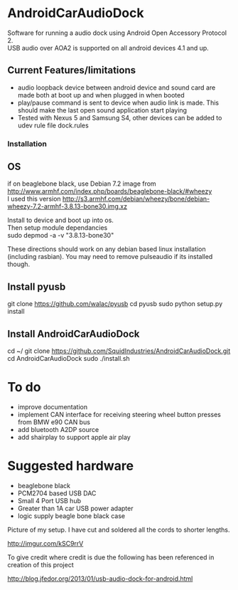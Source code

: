 AndroidCarAudioDock
===================

Software for running a audio dock using Android Open Accessory Protocol 2.  
USB audio over AOA2 is supported on all android devices 4.1 and up. 

## Current Features/limitations

* audio loopback device between android device and sound card are made both at boot up and when plugged in when booted
* play/pause command is sent to device when audio link is made. This should make the last open sound application start playing
* Tested with Nexus 5 and Samsung S4, other devices can be added to udev rule file dock.rules

### Installation

OS
--
if on beaglebone black, use Debian 7.2 image from http://www.armhf.com/index.php/boards/beaglebone-black/#wheezy  
I used this version
http://s3.armhf.com/debian/wheezy/bone/debian-wheezy-7.2-armhf-3.8.13-bone30.img.xz

Install to device and boot up into os.  
Then setup module dependancies  
sudo depmod -a -v "3.8.13-bone30"  

These directions should work on any debian based linux installation (including rasbian). You may need to remove pulseaudio if its installed though.

Install pyusb
-------------
git clone https://github.com/walac/pyusb
cd pyusb
sudo python setup.py install

Install AndroidCarAudioDock
---------------------------
cd ~/
git clone https://github.com/SquidIndustries/AndroidCarAudioDock.git
cd AndroidCarAudioDock
sudo ./install.sh

To do
=====
* improve documentation
* implement CAN interface for receiving steering wheel button presses from BMW e90 CAN bus
* add bluetooth A2DP source
* add shairplay to support apple air play

Suggested hardware
==================
* beaglebone black
* PCM2704 based USB DAC
* Small 4 Port USB hub
* Greater than 1A car USB power adapter
* logic supply beagle bone black case

Picture of my setup. I have cut and soldered all the cords to shorter lengths.

http://imgur.com/kSC9rrV

To give credit where credit is due the following has been referenced in creation of this project

http://blog.jfedor.org/2013/01/usb-audio-dock-for-android.html
